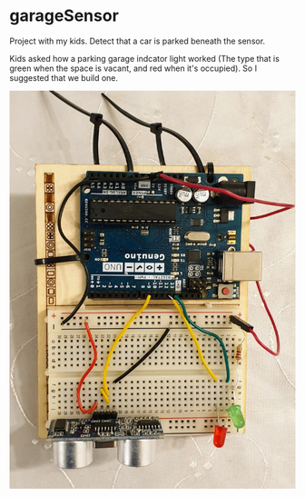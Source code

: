 # garageSensor
Project with my kids. Detect that a car is parked beneath the sensor.

Kids asked how a parking garage indcator light worked (The type that is green when the space is vacant, and red when it's occupied). So I suggested that we build one.

![](./images/breadboard.jpg "Breadboard")
